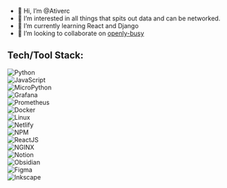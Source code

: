 - 👋 Hi, I’m @Ativerc
- 👀 I’m interested in all things that spits out data and can be networked.
- 🌱 I’m currently learning React and Django
- 💞️ I’m looking to collaborate on [openly-busy](https://github.com/Ativerc/openly-busy/)
<!-- - 📫 How to reach me ... -->

<!---
Ativerc/Ativerc is a ✨ special ✨ repository because its `README.md` (this file) appears on your GitHub profile.
You can click the Preview link to take a look at your changes.
--->




## Tech/Tool Stack:
 ![Python](https://img.shields.io/badge/python-3670A0?style=for-the-badge&logo=python&logoColor=ffdd54)  
![JavaScript](https://img.shields.io/badge/javascript-323330?style=for-the-badge&logo=javascript)   
![MicroPython](https://img.shields.io/badge/micropython-2B2728.svg?style=for-the-badge&logo=micropython)  
![Grafana](https://img.shields.io/badge/grafana-323?style=for-the-badge&logo=grafana)      
![Prometheus](https://img.shields.io/badge/prometheus-333.svg?style=for-the-badge&logo=prometheus)    
![Docker](https://img.shields.io/badge/docker-FFF.svg?style=for-the-badge&logo=docker&logoColor=2496ED)   
![Linux](https://img.shields.io/badge/linux-FCC624.svg?style=for-the-badge&logo=linux&logoColor=000)  
![Netlify](https://img.shields.io/badge/netlify-000.svg?style=for-the-badge&logo=netlify)   
![NPM](https://img.shields.io/badge/npm-000.svg?style=for-the-badge&logo=npm)   
![ReactJS](https://img.shields.io/badge/react-20232a.svg?style=for-the-badge&logo=react)    
![NGINX](https://img.shields.io/badge/nginx-20232a.svg?style=for-the-badge&logo=nginx&logoColor=009639)  
![Notion](https://img.shields.io/badge/notion-000.svg?style=for-the-badge&logo=notion&logoColor=FFF)    
![Obsidian](https://img.shields.io/badge/obsidian-483699.svg?style=for-the-badge&logo=obsidian&logoColor=FFF)  
![Figma](https://img.shields.io/badge/figma-F24E1E.svg?style=for-the-badge&logo=figma&logoColor=FFF)    
![Inkscape](https://img.shields.io/badge/inkscape-FFF.svg?style=for-the-badge&logo=inkscape&logoColor=000)   
<!-- ![NodeJS](https://img.shields.io/badge/nodejs-339933?style=for-the-badge&logo=node.js&logoColor=FFF)   -->
<!-- ![Django](https://img.shields.io/badge/django-092E20?style=for-the-badge&logo=django&logoColor=FFF)   -->
<!-- ![Insomnia](https://img.shields.io/badge/Insomnia-4000BF?style=for-the-badge&logo=insomnia)   -->